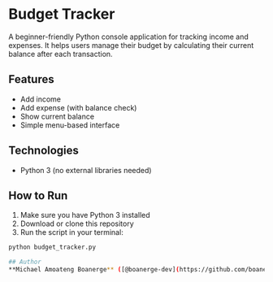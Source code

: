 # Budget Tracker

A beginner-friendly Python console application for tracking income and expenses. It helps users manage their budget by calculating their current balance after each transaction.

## Features
- Add income
- Add expense (with balance check)
- Show current balance
- Simple menu-based interface

## Technologies
- Python 3 (no external libraries needed)

## How to Run
1. Make sure you have Python 3 installed
2. Download or clone this repository
3. Run the script in your terminal:

```bash
python budget_tracker.py

## Author
**Michael Amoateng Boanerge** ([@boanerge-dev](https://github.com/boanerge-dev))

